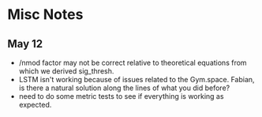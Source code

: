 # Misc Notes

## May 12
- /nmod factor may not be correct relative to theoretical equations from which we derived sig_thresh.
- LSTM isn't working because of issues related to the Gym.space. Fabian, is there a natural solution along the lines of what you did before?
- need to do some metric tests to see if everything is working as expected.